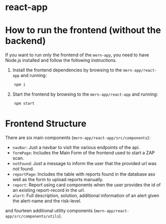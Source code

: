 # react-app

# How to run the frontend (without the backend)

If you want to run only the frontend of the `mern-app`, you need to have Node.js installed and follow the following instructions.

1. Install the frontend dependencies by browsing to the `mern-app/react-app` and running:

```bash
    npm i
```

2. Start the frontend by browsing to the `mern-app/react-app` and running:

```bash
    npm start
```

# Frontend Structure

There are six main components (`mern-app/react-app/src/components`):

- `navBar`: Just a navbar to visit the various endpoints of the api.
- `formPage`: Includes the Main Form of the frontend used to start a ZAP scan.
- `notFound`: Just a message to inform the user that the provided url was not found.
- `reportPage`: Includes the table with reports found in the database ass well as the form to upload reports manually.
- `report`: Report using card components when the user provides the id of an existing report-record in the url.
- `alert`: Full description, solution, additional information of an alert given the alert-name and the risk-level.

and fourteen additional utility components (`mern-app/react-app/src/components/utils`).
